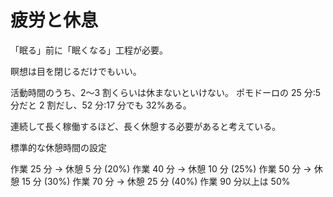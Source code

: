 # 疲労と休息

「眠る」前に「眠くなる」工程が必要。

瞑想は目を閉じるだけでもいい。

活動時間のうち、2〜3 割くらいは休まないといけない。
ポモドーロの 25 分:5 分だと 2 割だし、52 分:17 分でも 32%ある。

連続して長く稼働するほど、長く休憩する必要があると考えている。

標準的な休憩時間の設定

作業 25 分 → 休憩 5 分 (20%)
作業 40 分 → 休憩 10 分 (25%)
作業 50 分 → 休憩 15 分 (30%)
作業 70 分 → 休憩 25 分 (40%)
作業 90 分以上は 50%

